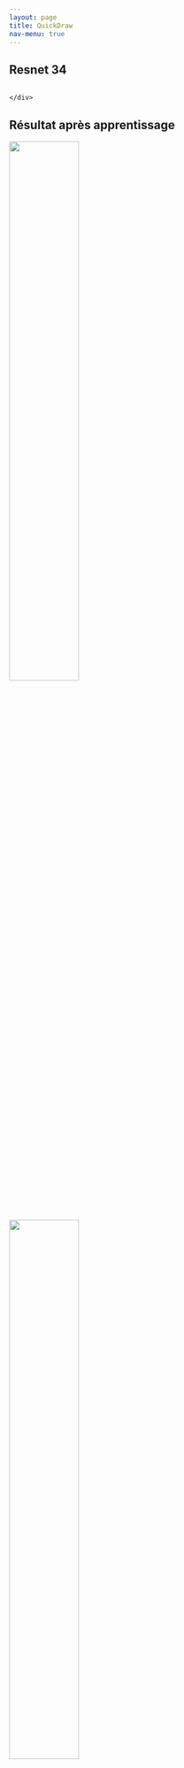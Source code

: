 ```yaml
---
layout: page
title: QuickDraw
nav-menu: true
---
```



<div id="main" class="alt">


<section id="one">
<div class="inner">
<h1> Resnet 34 </h1>

<div class="box alt">
	<div class="row 50% uniform">
<div class="2u"><span class="image fit"><img src="assets/images/exemple_resnet34.jpg" alt="" /></span></div>

	</div>
</div>


<h1> Résultat après apprentissage </h1>


<div class="box alt">
	<div class="row 50% uniform">
<div class="4u"><span class="image fit"><img src="assets/images/quickdraw/batch_0.png" width="50%" height="50%" alt="" /></span></div>
<div class="4u"><span class="image fit"><img src="assets/images/quickdraw/batch_1.png" width="50%" height="50%" alt="" /></span></div>
<div class="4u"><span class="image fit"><img src="assets/images/quickdraw/batch_2.png" width="50%" height="50%" alt="" /></span></div>
		<!-- Break -->
<div class="4u"><span class="image fit"><img src="assets/images/quickdraw/batch_3.png" width="50%" height="50%" alt="" /></span></div>
<div class="4u"><span class="image fit"><img src="assets/images/quickdraw/batch_4.png" width="50%" height="50%" alt="" /></span></div>
<div class="4u"><span class="image fit"><img src="assets/images/quickdraw/batch_5.png" width="50%" height="50%" alt="" /></span></div>
		<!-- Break -->
<div class="4u"><span class="image fit"><img src="assets/images/quickdraw/batch_6.png" width="50%" height="50%" alt="" /></span></div>
<div class="4u"><span class="image fit"><img src="assets/images/quickdraw/batch_7.png" width="50%" height="50%" alt="" /></span></div>
<div class="4u"><span class="image fit"><img src="assets/images/quickdraw/batch_8.png" width="50%" height="50%" alt="" /></span></div>
		<!-- Break -->
<div class="4u"><span class="image fit"><img src="assets/images/quickdraw/batch_9.png" width="50%" height="50%" alt="" /></span></div>
<div class="4u"><span class="image fit"><img src="assets/images/quickdraw/batch_10.png" width="50%" height="50%" alt="" /></span></div>
<div class="4u"><span class="image fit"><img src="assets/images/quickdraw/batch_11.png" width="50%" height="50%" alt="" /></span></div>
		<!-- Break -->
<div class="4u"><span class="image fit"><img src="assets/images/quickdraw/batch_12.png" width="50%" height="50%" alt="" /></span></div>
<div class="4u"><span class="image fit"><img src="assets/images/quickdraw/batch_13.png" width="50%" height="50%" alt="" /></span></div>
<div class="4u"><span class="image fit"><img src="assets/images/quickdraw/batch_14.png" width="50%" height="50%" alt="" /></span></div>
		<!-- Break -->
<div class="4u"><span class="image fit"><img src="assets/images/quickdraw/batch_15.png" width="50%" height="50%" alt="" /></span></div>
<div class="4u"><span class="image fit"><img src="assets/images/quickdraw/batch_16.png" width="50%" height="50%" alt="" /></span></div>
<div class="4u"><span class="image fit"><img src="assets/images/quickdraw/batch_17.png" width="50%" height="50%" alt="" /></span></div>

	</div>
</div>

</div>
</section>
</div>

